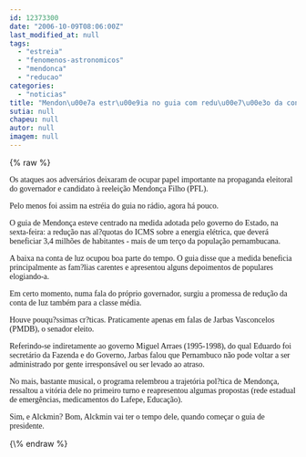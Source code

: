 ```yaml
---
id: 12373300
date: "2006-10-09T08:06:00Z"
last_modified_at: null
tags:
  - "estreia"
  - "fenomenos-astronomicos"
  - "mendonca"
  - "reducao"
categories:
  - "noticias"
title: "Mendon\u00e7a estr\u00e9ia no guia com redu\u00e7\u00e3o da conta de luz e menos ataques"
sutia: null
chapeu: null
autor: null
imagem: null
---
```

{\% raw %}
<p><P><FONT face=Verdana>Os ataques aos adversários deixaram de ocupar papel importante na propaganda eleitoral do governador e candidato à reeleição Mendonça Filho (PFL).</FONT></P></p>
<p><P><FONT face=Verdana>Pelo menos foi assim na estréia do guia no rádio, agora há pouco.</FONT></P></p>
<p><P><FONT face=Verdana>O guia de Mendonça esteve centrado na medida adotada pelo governo do Estado, na sexta-feira: a redução nas al?quotas do ICMS sobre a energia elétrica, que deverá beneficiar 3,4 milhões de habitantes - mais de um terço da população pernambucana.</FONT></P></p>
<p><P><FONT face=Verdana>A baixa na conta de luz ocupou boa parte do tempo. O guia disse que a medida beneficia principalmente as fam?lias carentes e apresentou alguns depoimentos de populares elogiando-a.</FONT></P></p>
<p><P><FONT face=Verdana>Em certo momento, numa fala do próprio governador, surgiu a promessa de redução da conta de luz também para a classe média.</FONT></P></p>
<p><P><FONT face=Verdana>Houve pouqu?ssimas cr?ticas. Praticamente apenas em falas de Jarbas Vasconcelos (PMDB), o senador eleito. </FONT></P></p>
<p><P><FONT face=Verdana>Referindo-se indiretamente ao governo Miguel Arraes (1995-1998), do qual Eduardo foi secretário da Fazenda e do Governo, Jarbas falou que Pernambuco não pode voltar a ser administrado por gente irresponsável ou ser levado ao atraso.</FONT></P></p>
<p><P><FONT face=Verdana>No mais, bastante musical, o programa relembrou a trajetória pol?tica de Mendonça, ressaltou a vitória dele no primeiro turno e reapresentou algumas propostas (rede estadual de emergências, medicamentos do Lafepe, Educação).</FONT></P></p>
<p><P><FONT face=Verdana>Sim, e Alckmin? Bom, Alckmin vai ter o tempo dele, quando começar o guia de presidente.</FONT></P> </p>
{\% endraw %}